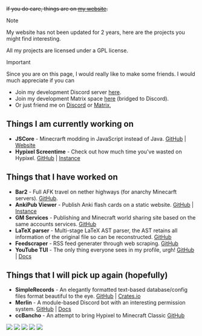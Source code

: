 ~~If you do care, things are on <a href="https://siriusmart.github.io" target=_blank>my website</a>.~~

> [!NOTE]
> My website has not been updated for 2 years, here are the projects you might find interesting.
>
> All my projects are licensed under a GPL license.

> [!IMPORTANT]
> Since you are on this page, I would really like to make some friends. I would much appreciate if you can
> - Join my development Discord server [here](https://discord.gg/WAR9aKVFQJ).
> - Join my development Matrix space [here](https://matrix.to/#/!qrUQMTxUReiPipzwhb:matrix.org?via=matrix.org) (bridged to Discord).
> - Or just friend me on [Discord](https://discord.com/users/623823202073706496) or [Matrix](https://matrix.to/#/@siriusmart:matrix.org), 

## Things I am currently working on
- **JSCore** - Minecrarft modding in JavaScript instead of Java. [GitHub](https://github.com/fabriccore) | [Website](https://jscore.siri.ws)
- **Hypixel Screentime** - Check out how much time you've wasted on Hypixel. [GitHub](https://github.com/siriusmart/hypixel-screentime) | [Instance](https://hypixel.siri.ws)

## Things that I have worked on
- **Bar2** - Full AFK travel on nether highways (for anarchy Minecarft servers). [GitHub](https://github.com/Siriusmart/bar2-public).
- **AnkiPub Viewer** - Publish Anki flash cards on a static website. [GitHub](https://github.com/Siriusmart/ankipub-viewer) | [Instance](https://anki.siri.ws)
- **GM Services** - Publishing and Minecraft world sharing site based on the same accounts services. [GitHub](https://github.com/orgs/gmornin/repositories)
- **LaTeX parser** - Multi-stage LaTeX AST parser, the AST retains all information of the original file so can be reconstructed. [GitHub](https://github.com/Siriusmart/latex-ast)
- **Feedscraper** - RSS feed generater through web scraping. [GitHub](https://github.com/siriusmart/feedscraper)
- **YouTube TUI** - The only thing everyone sees in my profile, urgh! [GitHub](https://github.com/siriusmart/youtube-tui) | [Docs](https://siriusmart.github.io/youtube-tui)


## Things that I will pick up again (hopefully)
- **SimpleRecords** - An elegantly formatted text-based database/config files format beautiful to the eye. [GitHub](https://github.com/Siriusmart/simplerecords) | [Crates.io](https://crates.io/crates/simplerecords)
- **Merlin** - A module-based Discord bot with an interesting permission system. [GitHub](https://github.com/Siriusmart/merlin) | [Docs](https://siriusmart.github.io/merlin/)
- **ccBancho** - An attempt to bring Hypixel to Minecraft Classic [GitHub](https://github.com/Siriusmart/ccBancho)

![](https://github-profile-summary-cards.vercel.app/api/cards/profile-details?username=Siriusmart&theme=github_dark)
![](https://github-profile-summary-cards.vercel.app/api/cards/repos-per-language?username=Siriusmart&theme=github_dark)
![](https://github-profile-summary-cards.vercel.app/api/cards/most-commit-language?username=Siriusmart&theme=github_dark)
![](https://github-profile-summary-cards.vercel.app/api/cards/stats?username=Siriusmart&theme=github_dark)
![](https://github-profile-summary-cards.vercel.app/api/cards/productive-time?username=Siriusmart&theme=github_dark)
